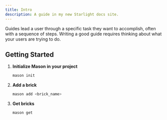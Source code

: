 ```yaml
---
title: Intro
description: A guide in my new Starlight docs site.
---
```


Guides lead a user through a specific task they want to accomplish, often with a sequence of steps.
Writing a good guide requires thinking about what your users are trying to do.


## Getting Started

1. **Initialize Mason in your project**
   ```bash
   mason init
   ```

2. **Add a brick**
   ```bash
   mason add <brick_name>
   ```

3. **Get bricks**
   ```bash
   mason get
   ```

